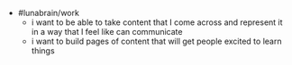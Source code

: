 - #lunabrain/work
	- i want to be able to take content that I come across and represent it in a way that I feel like can communicate
	- i want to build pages of content that will get people excited to learn things